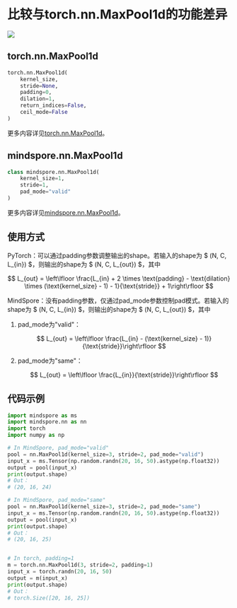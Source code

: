 # 比较与torch.nn.MaxPool1d的功能差异

<a href="https://gitee.com/mindspore/docs/blob/r1.10/docs/mindspore/source_zh_cn/note/api_mapping/pytorch_diff/MaxPool1d.md" target="_blank"><img src="https://mindspore-website.obs.cn-north-4.myhuaweicloud.com/website-images/r1.9/resource/_static/logo_source.png"></a>

## torch.nn.MaxPool1d

```python
torch.nn.MaxPool1d(
    kernel_size,
    stride=None,
    padding=0,
    dilation=1,
    return_indices=False,
    ceil_mode=False
)
```

更多内容详见[torch.nn.MaxPool1d](https://pytorch.org/docs/1.5.0/nn.html#torch.nn.MaxPool1d)。

## mindspore.nn.MaxPool1d

```python
class mindspore.nn.MaxPool1d(
    kernel_size=1,
    stride=1,
    pad_mode="valid"
)
```

更多内容详见[mindspore.nn.MaxPool1d](https://mindspore.cn/docs/zh-CN/r1.10/api_python/nn/mindspore.nn.MaxPool1d.html#mindspore.nn.MaxPool1d)。

## 使用方式

PyTorch：可以通过padding参数调整输出的shape。若输入的shape为 $ (N, C, L_{in}) $，则输出的shape为 $ (N, C, L_{out}) $，其中

$$
        L_{out} = \left\lfloor \frac{L_{in} + 2 \times \text{padding} - \text{dilation}
                    \times (\text{kernel_size} - 1) - 1}{\text{stride}} + 1\right\rfloor
$$

MindSpore：没有padding参数，仅通过pad_mode参数控制pad模式。若输入的shape为 $ (N, C, L_{in}) $，则输出的shape为 $ (N, C, L_{out}) $，其中

1. pad_mode为"valid"：

   $$
        L_{out} = \left\lfloor \frac{L_{in} - (\text{kernel_size} - 1)}{\text{stride}}\right\rfloor
   $$

2. pad_mode为"same"：

   $$
        L_{out} = \left\lfloor \frac{L_{in}}{\text{stride}}\right\rfloor
   $$

## 代码示例

```python
import mindspore as ms
import mindspore.nn as nn
import torch
import numpy as np

# In MindSpore, pad_mode="valid"
pool = nn.MaxPool1d(kernel_size=3, stride=2, pad_mode="valid")
input_x = ms.Tensor(np.random.randn(20, 16, 50).astype(np.float32))
output = pool(input_x)
print(output.shape)
# Out：
# (20, 16, 24)

# In MindSpore, pad_mode="same"
pool = nn.MaxPool1d(kernel_size=3, stride=2, pad_mode="same")
input_x = ms.Tensor(np.random.randn(20, 16, 50).astype(np.float32))
output = pool(input_x)
print(output.shape)
# Out：
# (20, 16, 25)


# In torch, padding=1
m = torch.nn.MaxPool1d(3, stride=2, padding=1)
input_x = torch.randn(20, 16, 50)
output = m(input_x)
print(output.shape)
# Out：
# torch.Size([20, 16, 25])
```